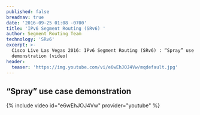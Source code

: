 ```yaml
---
published: false
breadnav: true
date: '2016-09-25 01:08 -0700'
title: 'IPv6 Segment Routing (SRv6) '
author: Segment Routing Team
technology: 'SRv6'
excerpt: >-
  Cisco Live Las Vegas 2016: IPv6 Segment Routing (SRv6) : “Spray” use case
  demonstration (video)
header:
  teaser: 'https://img.youtube.com/vi/e6wEhJOJ4Vw/mqdefault.jpg'
---
```

## “Spray” use case demonstration   

{% include video id="e6wEhJOJ4Vw" provider="youtube" %}
